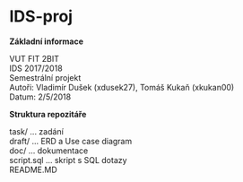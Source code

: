 # IDS-proj  

**Základní informace**  

VUT FIT 2BIT  
IDS 2017/2018  
Semestrální projekt  
Autoři: Vladimír Dušek (xdusek27), Tomáš Kukaň (xkukan00)  
Datum: 2/5/2018  

**Struktura repozitáře**  

task/ ... zadání  
draft/ ... ERD a Use case diagram  
doc/ ... dokumentace  
script.sql ... skript s SQL dotazy  
README.MD  

